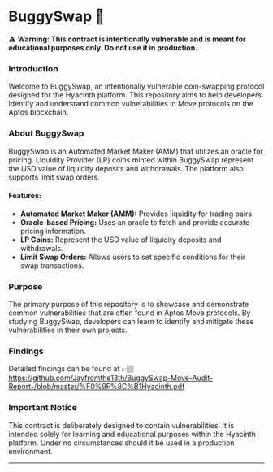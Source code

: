 # BuggySwap 🐞

⚠️ **Warning: This contract is intentionally vulnerable and is meant for educational purposes only. Do not use it in production.**

### Introduction

Welcome to BuggySwap, an intentionally vulnerable coin-swapping protocol designed for the Hyacinth platform. This repository aims to help developers identify and understand common vulnerabilities in Move protocols on the Aptos blockchain.

### About BuggySwap

BuggySwap is an Automated Market Maker (AMM) that utilizes an oracle for pricing. Liquidity Provider (LP) coins minted within BuggySwap represent the USD value of liquidity deposits and withdrawals. The platform also supports limit swap orders.

#### Features:

- **Automated Market Maker (AMM):** Provides liquidity for trading pairs.
- **Oracle-based Pricing:** Uses an oracle to fetch and provide accurate pricing information.
- **LP Coins:** Represent the USD value of liquidity deposits and withdrawals.
- **Limit Swap Orders:** Allows users to set specific conditions for their swap transactions.

### Purpose

The primary purpose of this repository is to showcase and demonstrate common vulnerabilities that are often found in Aptos Move protocols. By studying BuggySwap, developers can learn to identify and mitigate these vulnerabilities in their own projects.


### Findings
Detailed findings can be found at 👉🏽 https://github.com/Jayfromthe13th/BuggySwap-Move-Audit-Report-/blob/master/%F0%9F%8C%B1Hyacinth.pdf 


### Important Notice

This contract is deliberately designed to contain vulnerabilities. It is intended solely for learning and educational purposes within the Hyacinth platform. Under no circumstances should it be used in a production environment.

---
